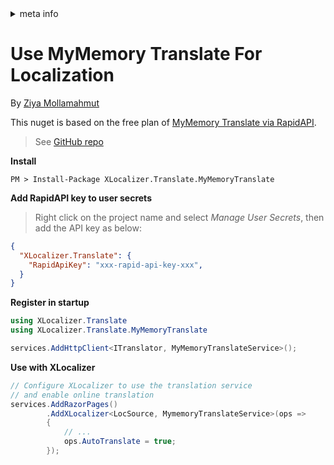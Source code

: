 <!-- meta tags details, will be assigned to meta tags inside header by js -->
<div id="meta-info">
<details><summary>meta info</summary>

> * Title: <i id="md-title">Use MyMemory Translation For Localization</i>
> * Keywords: <i id="md-keywords">localization, asp.net-core, translate, online, mymemory, service</i>
> * Description: <i id="md-description">Learn how to use mymemory translation service for localization of Asp.Net Core web apps with XLocalizer.Translate.</i>
> * Author: <i id="md-author">Ziya Mollamahmut</i>
> * Date: <i id="md-date">08-Aug-2020</i>
> * Image: <i id="md-image">https://github.com/LazZiya/Docs/raw/vNext/XLocalizer/v1.0/images/xlocalizer-logo.png</i>
> * Image-alt: <i id="md-image-alt">XLocalizer Logo</i>
> * Version: <i id="md-version">v1.0</i>

</details>
</div>

# Use MyMemory Translate For Localization

By [Ziya Mollamahmut](https://github.com/LazZiya)

This nuget is based on the free plan of [MyMemory Translate via RapidAPI](https://rapidapi.com/translated/api/mymemory-translation-memory).

> See [GitHub repo](https://github.com/LazZiya/XLocalizer.Translate.MyMemoryTranslate)

**Install**
````
PM > Install-Package XLocalizer.Translate.MyMemoryTranslate
````

**Add RapidAPI key to user secrets**
> Right click on the project name and select _Manage User Secrets_, then add the API key as below:

````json
{
  "XLocalizer.Translate": {
    "RapidApiKey": "xxx-rapid-api-key-xxx",
  }
}
````

**Register in startup**
````csharp
using XLocalizer.Translate
using XLocalizer.Translate.MyMemoryTranslate

services.AddHttpClient<ITranslator, MyMemoryTranslateService>();
````

**Use with XLocalizer**
````csharp
// Configure XLocalizer to use the translation service 
// and enable online translation
services.AddRazorPages()
        .AddXLocalizer<LocSource, MymemoryTranslateService>(ops =>
        {
            // ...
            ops.AutoTranslate = true;
        });
````


